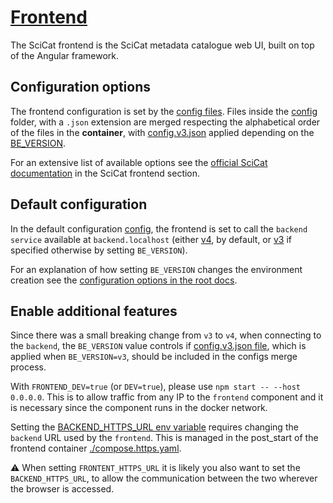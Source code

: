 # [Frontend](https://github.com/SciCatProject/frontend)

The SciCat frontend is the SciCat metadata catalogue web UI, built on top of the Angular framework.

## Configuration options

The frontend configuration is set by the [config files](./config/). Files inside the [config](./config/) folder, with a
`.json` extension are merged respecting the alphabetical order of the files in the **container**, with
[config.v3.json](./config/config.v3.json) applied depending on the
[BE_VERSION](../../README.md#docker-compose-profiles-and-env-variables-configuration-options).

For an extensive list of available options see the
[official SciCat documentation](https://scicatproject.github.io/documentation/Development/v3.x/Configuration.html#scicat-frontend)
in the SciCat frontend section.

## Default configuration

In the default configuration [config](./config/), the frontend is set to call the `backend service` available at
`backend.localhost` (either [v4](../backend/services/v4/), by default, or [v3](../backend/services/v3/) if specified
otherwise by setting `BE_VERSION`).

For an explanation of how setting `BE_VERSION` changes the environment creation see the
[configuration options in the root docs](../../README.md#docker-compose-profiles-and-env-variables-configuration-options).

## Enable additional features

Since there was a small breaking change from `v3` to `v4`, when connecting to the `backend`, the `BE_VERSION` value
controls if [config.v3.json file](./config/config.v3.json), which is applied when `BE_VERSION=v3`, should be included in
the configs merge process.

With `FRONTEND_DEV=true` (or `DEV=true`), please use `npm start -- --host 0.0.0.0`. This is to allow traffic from any
IP to the `frontend` component and it is necessary since the component runs in the docker network.

Setting the [BACKEND_HTTPS_URL env variable](../../.env) requires changing the `backend` URL used by the `frontend`.
This is managed in the post_start of the frontend container [./compose.https.yaml](./compose.https.yaml).

:warning: When setting `FRONTENT_HTTPS_URL` it is likely you also want to set the `BACKEND_HTTPS_URL`, to allow the
communication between the two wherever the browser is accessed.
